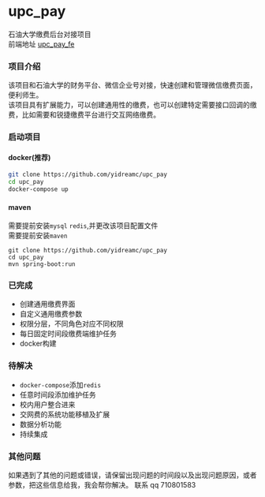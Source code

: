 # upc_pay
石油大学缴费后台对接项目  
前端地址 [upc_pay_fe]()
### 项目介绍
该项目和石油大学的财务平台、微信企业号对接，快速创建和管理微信缴费页面，便利师生。   
该项目具有扩展能力，可以创建通用性的缴费，也可以创建特定需要接口回调的缴费，比如需要和锐捷缴费平台进行交互网络缴费。

### 启动项目

#### docker(推荐)
```bash
git clone https://github.com/yidreamc/upc_pay  
cd upc_pay
docker-compose up
```

#### maven
需要提前安装`mysql` `redis`,并更改该项目配置文件  
需要提前安装`maven`
```
git clone https://github.com/yidreamc/upc_pay  
cd upc_pay
mvn spring-boot:run
```
### 已完成
- 创建通用缴费界面
- 自定义通用缴费参数
- 权限分层，不同角色对应不同权限
- 每日固定时间段缴费端维护任务
- docker构建
### 待解决
- `docker-compose`添加`redis`
- 任意时间段添加维护任务
- 校内用户整合进来
- 交网费的系统功能移植及扩展
- 数据分析功能
- 持续集成
### 其他问题
如果遇到了其他的问题或错误，请保留出现问题的时间段以及出现问题原因，或者参数，把这些信息给我，我会帮你解决。
联系 qq 710801583


